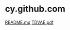 # cy.github.com
[README.md](https://github.com/ccccccccy2022/cy.github.com/files/11396721/README.md)
[TDVAE.pdf](https://github.com/ccccccccy2022/cy.github.com/files/11396723/TDVAE.pdf)
